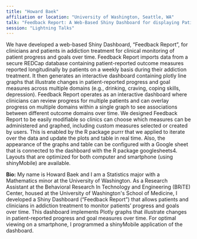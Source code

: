 ```yaml
---
title: "Howard Baek"
affiliation or location: "University of Washington, Seattle, WA"
talk: "Feedback Report: A Web-Based Shiny Dashboard for displaying Patient-Reported Outcome Measures for Patients in Addiction Treatment"
session: "Lightning Talks"
---
```


We have developed a web-based Shiny Dashboard, “Feedback Report”, for clinicians and patients in addiction treatment for clinical monitoring of patient progress and goals over time. Feedback Report imports data from a secure REDCap database containing patient-reported outcome measures reported longitudinally by patients on a weekly basis during their addiction treatment. It then generates an interactive dashboard containing plotly line graphs that illustrate changes in patient-reported progress and goal measures across multiple domains (e.g., drinking, craving, coping skills, depression). Feedback Report operates as an interactive dashboard where clinicians can review progress for multiple patients and can overlay progress on multiple domains within a single graph to see associations between different outcome domains over time. We designed Feedback Report to be easily modifiable so clinics can choose which measures can be administered and graphed, including custom measures selected or created by users. This is enabled by the R package purrr that we applied to iterate over the data and update the plots and table in real time. Also, the appearance of the graphs and table can be configured with a Google sheet that is connected to the dashboard with the R package googlesheets4. Layouts that are optimized for both computer and smartphone (using shinyMobile) are available. 

__Bio:__ My name is Howard Baek and I am a Statistics major with a Mathematics minor at the University of Washington. As a Research Assistant at the Behavioral Research In Technology and Engineering (BRiTE) Center, housed at the University of Washington's School of Medicine, I developed a Shiny Dashboard (“Feedback Report”) that allows patients and clinicians in addiction treatment to monitor patients’ progress and goals over time. This dashboard implements Plotly graphs that illustrate changes in patient-reported progress and goal measures over time. For optimal viewing on a smartphone, I programmed a shinyMobile application of the dashboard.